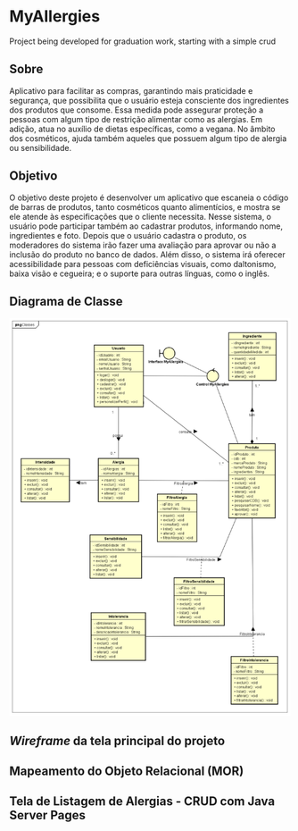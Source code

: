 # MyAllergies
Project being developed for graduation work, starting with a simple crud 

## Sobre
Aplicativo para facilitar as compras, garantindo mais praticidade e segurança, que possibilita que o usuário esteja consciente dos ingredientes dos produtos que consome. 
Essa medida pode assegurar proteção a pessoas com algum tipo de restrição alimentar como as alergias. Em adição, atua no auxílio de dietas específicas, como a vegana. No âmbito dos cosméticos, ajuda também aqueles que possuem algum tipo de alergia ou sensibilidade.

## Objetivo
O objetivo deste projeto é desenvolver um aplicativo que escaneia o código de barras de produtos, tanto cosméticos quanto alimentícios, e mostra se ele atende às especificações que o cliente necessita. 
Nesse sistema, o usuário pode participar também ao cadastrar produtos, informando nome, ingredientes e foto. Depois que o usuário cadastra o produto, os moderadores do sistema irão fazer uma avaliação para aprovar ou não a inclusão do produto no banco de dados. Além disso, o sistema irá oferecer acessibilidade para pessoas com deficiências visuais, como daltonismo, baixa visão e cegueira; e o suporte para outras línguas, como o inglês.

## Diagrama de Classe
![Imagem do Diagrama de Classe](https://github.com/TalitaFavore/ProjetoMyAllergies/blob/main/img-readme/Class%20Diagram.png)

## *Wireframe* da tela principal do projeto 

## Mapeamento do Objeto Relacional (MOR)

## Tela de Listagem de Alergias - CRUD com Java Server Pages
